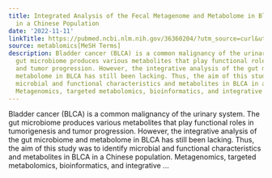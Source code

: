 ```yaml
---
title: Integrated Analysis of the Fecal Metagenome and Metabolome in Bladder Cancer
  in a Chinese Population
date: '2022-11-11'
linkTitle: https://pubmed.ncbi.nlm.nih.gov/36360204/?utm_source=curl&utm_medium=rss&utm_campaign=pubmed-2&utm_content=1Zkrxt7ktlCbHBXEV3v65xxSnkSWNsJ1A6Fq3gBniKhGfIUslK&fc=20210907212339&ff=20221114202002&v=2.17.8
source: metablomics[MeSH Terms]
description: Bladder cancer (BLCA) is a common malignancy of the urinary system. The
  gut microbiome produces various metabolites that play functional roles in tumorigenesis
  and tumor progression. However, the integrative analysis of the gut microbiome and
  metabolome in BLCA has still been lacking. Thus, the aim of this study was to identify
  microbial and functional characteristics and metabolites in BLCA in a Chinese population.
  Metagenomics, targeted metabolomics, bioinformatics, and integrative ...
---
```

Bladder cancer (BLCA) is a common malignancy of the urinary system. The gut microbiome produces various metabolites that play functional roles in tumorigenesis and tumor progression. However, the integrative analysis of the gut microbiome and metabolome in BLCA has still been lacking. Thus, the aim of this study was to identify microbial and functional characteristics and metabolites in BLCA in a Chinese population. Metagenomics, targeted metabolomics, bioinformatics, and integrative ...
